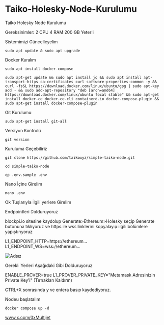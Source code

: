 # Taiko-Holesky-Node-Kurulumu
Taiko Holesky Node Kurulumu

Gereksinimler: 2 CPU 4 RAM 200 GB Yeterli

Sistemimizi Güncelleyelim

```shell
sudo apt update & sudo apt upgrade
```

Docker Kuralım

```shell
sudo apt install docker-compose
```


```shell
sudo apt-get update && sudo apt install jq && sudo apt install apt-transport-https ca-certificates curl software-properties-common -y && curl -fsSL https://download.docker.com/linux/ubuntu/gpg | sudo apt-key add - && sudo add-apt-repository "deb [arch=amd64] https://download.docker.com/linux/ubuntu focal stable" && sudo apt-get install docker-ce docker-ce-cli containerd.io docker-compose-plugin && sudo apt-get install docker-compose-plugin
```

Git Kurulumu

```shell
sudo apt-get install git-all
```

Versiyon Kontrolü

```shell
git version
```

Kuruluma Geçebiliriz

```shell
git clone https://github.com/taikoxyz/simple-taiko-node.git
```

```shell
cd simple-taiko-node
```

```shell
cp .env.sample .env
```

Nano İçine Girelim

```shell
nano .env
```

Ok Tuşlarıyla İlgili yerlere Girelim

Endpointleri Dolduruyoruz

blockpi.io sitesine kaydolup Generate>Ethereum>Holesky seçip Generate butonuna tıklıyoruz ve https ile wss linklerini kopyalayıp ilgili bölümlere yapıştırıyoruz

L1_ENDPOINT_HTTP=https://ethereum...
L1_ENDPOINT_WS=wss://ethereum...

![Adsız](https://github.com/mcyucel/Taiko-Holesky-Node-Kurulumu/assets/106594298/4561e9fc-9365-4c13-9902-0955eadd2c06)


Gerekli Yerleri Aşağıdaki Gibi Dolduruyoruz

ENABLE_PROVER=true
L1_PROVER_PRIVATE_KEY="Metamask Adresinizin Private Key'i" (Tırnakları Kaldırın)

CTRL+X sonrasında y ve entera basıp kaydediyoruz.

Nodeu başlatalım

```shell
docker compose up -d
```



www.x.com/0xMultijet
